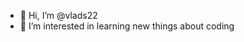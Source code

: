 - 👋 Hi, I’m @vlads22
- 👀 I’m interested in learning new things about coding

<!---
vlads22/vlads22 is a ✨ special ✨ repository because its `README.md` (this file) appears on your GitHub profile.
You can click the Preview link to take a look at your changes.
--->
